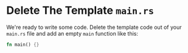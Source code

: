 # Delete The Template `main.rs`

We're ready to write some code. Delete the template code out of your `main.rs` file and
add an empty `main` function like this:

```rust
fn main() {}
```
